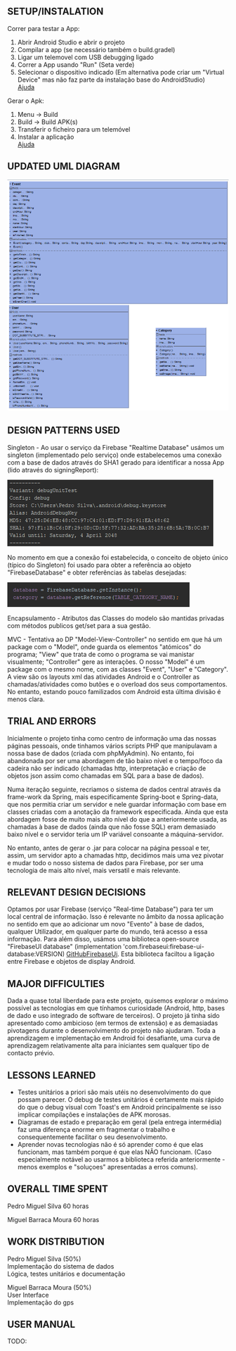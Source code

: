 SETUP/INSTALATION
-----
Correr para testar a App:
1. Abrir Android Studio e abrir o projeto
2. Compilar a app (se necessário também o build.gradel)
3. Ligar um telemovel com USB debugging ligado
4. Correr a App usando "Run" (Seta verde)
5. Selecionar o dispositivo indicado
(Em alternativa pode criar um "Virtual Device" mas não faz parte da instalação base do AndroidStudio)
<br>[Ajuda](https://developer.android.com/training/basics/firstapp/running-app)

Gerar o Apk:
1. Menu -> Build
2. Build -> Build APK(s)
3. Transferir o ficheiro para um telemóvel
4. Instalar a aplicação
<br>[Ajuda](https://developer.android.com/studio/run/)


UPDATED UML DIAGRAM
-----
![UML](https://github.com/PedroMiguelSilva/Nite/blob/master/ClassDiagram.PNG)

DESIGN PATTERNS USED
-----
Singleton - Ao usar o serviço da Firebase "Realtime Database" usámos um singleton (implementado pelo serviço) onde estabelecemos uma conexão com a base de dados através do SHA1 gerado para identificar a nossa App (lido através do signingReport):

![SHA1](https://github.com/PedroMiguelSilva/Nite/blob/master/sha1.PNG)

No momento em que a conexão foi estabelecida, o conceito de objeto único (típico do Singleton) foi usado para obter a referência ao objeto "FirebaseDatabase" e obter referências às tabelas desejadas:

![SINGLETON](https://github.com/PedroMiguelSilva/Nite/blob/master/getinstance.PNG) 

Encapsulamento - Atributos das Classes do modelo são mantidas privadas com métodos publicos get/set para a sua gestão.

MVC - Tentativa ao DP "Model-View-Controller" no sentido em que há um package com o "Model", onde guarda os elementos "atómicos" do programa; "View" que trata de como o programa se vai manistar visualmente; "Controller" gere as interações. O nosso "Model" é um package com o mesmo nome, com as classes "Event", "User" e "Category". A view são os layouts xml das atividades Android e o Controller as chamadas/atividades como butões e o overload dos seus comportamentos. No entanto, estando pouco familizados com Android esta última divisão é menos clara.

TRIAL AND ERRORS
-----
Inicialmente o projeto tinha como centro de informação uma das nossas páginas pessoais, onde tinhamos vários scripts PHP que manipulavam a nossa base de dados (criada com phpMyAdmin). No entanto, foi abandonada por ser uma abordagem de tão baixo nível e o tempo/foco da cadeira não ser indicado (chamadas http, interpretação e criação de objetos json assim como chamadas em SQL para a base de dados).

Numa iteração seguinte, recriamos o sistema de dados central através da frame-work da Spring, mais especificamente Spring-boot e Spring-data, que nos permitia criar um servidor e nele guardar informação com base em classes criadas com a anotação da framework especificada. Ainda que esta abordagem fosse de muito mais alto nível do que a anteriormente usada, as chamadas à base de dados (ainda que não fosse SQL) eram demasiado baixo nível e o servidor teria um IP variável consoante a máquina-servidor.

No entanto, antes de gerar o .jar para colocar na página pessoal e ter, assim, um servidor apto a chamadas http, decidimos mais uma vez pivotar e mudar todo o nosso sistema de dados para Firebase, por ser uma tecnologia de mais alto nível, mais versatil e mais relevante.

RELEVANT DESIGN DECISIONS
-----
Optamos por usar Firebase (serviço "Real-time Database") para ter um local central de informação. Isso é relevante no âmbito da nossa aplicação no sentido em que ao adicionar um novo "Evento" à base de dados, qualquer Utilizador, em qualquer parte do mundo, terá acesso a essa informação.
Para além disso, usámos uma biblioteca open-source "FirebaseUI database" (implementation 'com.firebaseui:firebase-ui-database:VERSION)
[GitHubFirebaseUi](https://github.com/firebase/FirebaseUI-Android).
Esta biblioteca faciltou a ligação entre Firebase e objetos de display Android.

MAJOR DIFFICULTIES
-----
Dada a quase total liberdade para este projeto, quisemos explorar o máximo possível as tecnologias em que tínhamos curiosidade (Android, http, bases de dado e uso integrado de software de terceiros).
O projeto já tinha sido apresentado como ambicioso (em termos de extensão) e as demasiadas pivotagens durante o desenvolvimento do projeto não ajudaram.
Toda a aprendizagem e implementação em Android foi desafiante, uma curva de aprendizagem relativamente alta para iniciantes sem qualquer tipo de contacto prévio.

LESSONS LEARNED
-----
- Testes unitários a priori são mais utéis no desenvolvimento do que possam parecer. O debug de testes unitários é certamente mais rápido do que o debug visual com Toast's em Android principalmente se isso implicar compilações e instalações de APK morosas.
- Diagramas de estado e preparação em geral (pela entrega intermédia) faz uma diferença enorme em fragmentar o trabalho e consequentemente facilitar o seu desenvolvimento.
- Aprender novas tecnologias não é só aprender como é que elas funcionam, mas também porque é que elas NÃO funcionam. (Caso especialmente notável ao usarmos a biblioteca referida anteriormente - menos exemplos e "soluçoes" apresentadas a erros comuns).

OVERALL TIME SPENT
-----
Pedro Miguel Silva 
60 horas

Miguel Barraca Moura
60 horas


WORK DISTRIBUTION
-----
Pedro Miguel Silva (50%)<br>
Implementação do sistema de dados<br>
Lógica, testes unitários e documentação

Miguel Barraca Moura (50%)<br>
User Interface<br>
Implementação do gps

USER MANUAL
-----
TODO:
